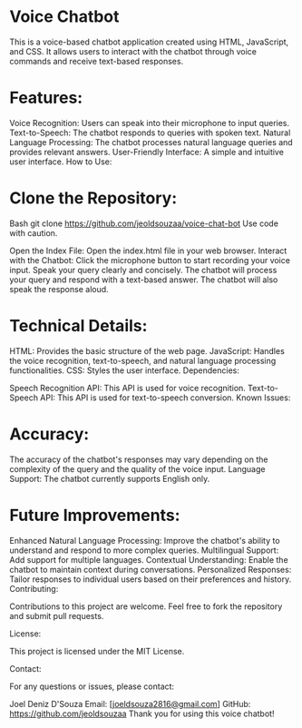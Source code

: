 # Voice Chatbot

This is a voice-based chatbot application created using HTML, JavaScript, and CSS. It allows users to interact with the chatbot through voice commands and receive text-based responses.

# Features:

Voice Recognition: Users can speak into their microphone to input queries.
Text-to-Speech: The chatbot responds to queries with spoken text.
Natural Language Processing: The chatbot processes natural language queries and provides relevant answers.
User-Friendly Interface: A simple and intuitive user interface.
How to Use:

# Clone the Repository:
Bash
git clone https://github.com/jeoldsouzaa/voice-chat-bot
Use code with caution.

Open the Index File: Open the index.html file in your web browser.
Interact with the Chatbot:
Click the microphone button to start recording your voice input.
Speak your query clearly and concisely.
The chatbot will process your query and respond with a text-based answer.
The chatbot will also speak the response aloud.

# Technical Details:

HTML: Provides the basic structure of the web page.
JavaScript: Handles the voice recognition, text-to-speech, and natural language processing functionalities.
CSS: Styles the user interface.
Dependencies:

Speech Recognition API: This API is used for voice recognition.
Text-to-Speech API: This API is used for text-to-speech conversion.
Known Issues:

# Accuracy: 
The accuracy of the chatbot's responses may vary depending on the complexity of the query and the quality of the voice input.
Language Support: The chatbot currently supports English only.

# Future Improvements:

Enhanced Natural Language Processing: Improve the chatbot's ability to understand and respond to more complex queries.
Multilingual Support: Add support for multiple languages.
Contextual Understanding: Enable the chatbot to maintain context during conversations.
Personalized Responses: Tailor responses to individual users based on their preferences and history.
Contributing:

Contributions to this project are welcome. Feel free to fork the repository and submit pull requests.   

License:

This project is licensed under the MIT License.

Contact:

For any questions or issues, please contact:

Joel Deniz D'Souza
Email: [joeldsouza2816@gmail.com]
GitHub: https://github.com/jeoldsouzaa
Thank you for using this voice chatbot!
